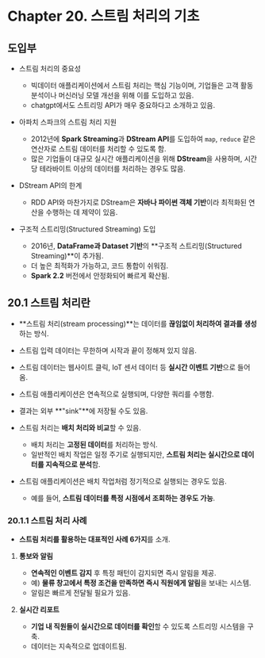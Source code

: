 # Chapter 20. 스트림 처리의 기초

## 도입부

- 스트림 처리의 중요성 
   - 빅데이터 애플리케이션에서 스트림 처리는 핵심 기능이며, 기업들은 고객 활동 분석이나 머신러닝 모델 개선을 위해 이를 도입하고 있음.
   - chatgpt에서도 스트리밍 API가 매우 중요하다고 소개하고 있음.

- 아파치 스파크의 스트림 처리 지원  
   - 2012년에 **Spark Streaming**과 **DStream API**를 도입하여 `map`, `reduce` 같은 연산자로 스트림 데이터를 처리할 수 있도록 함.  
   - 많은 기업들이 대규모 실시간 애플리케이션을 위해 **DStream**을 사용하며, 시간당 테라바이트 이상의 데이터를 처리하는 경우도 많음.  

- DStream API의 한계
   - RDD API와 마찬가지로 DStream은 **자바나 파이썬 객체 기반**이라 최적화된 연산을 수행하는 데 제약이 있음.  

- 구조적 스트리밍(Structured Streaming) 도입
   - 2016년, **DataFrame과 Dataset 기반**의 **구조적 스트리밍(Structured Streaming)**이 추가됨.  
   - 더 높은 최적화가 가능하고, 코드 통합이 쉬워짐.  
   - **Spark 2.2** 버전에서 안정화되어 빠르게 확산됨.  



## **20.1 스트림 처리란**
- **스트림 처리(stream processing)**는 데이터를 **끊임없이 처리하여 결과를 생성**하는 방식.  
- 스트림 입력 데이터는 무한하며 시작과 끝이 정해져 있지 않음.  
- 스트림 데이터는 웹사이트 클릭, IoT 센서 데이터 등 **실시간 이벤트 기반**으로 들어옴.  
- 스트림 애플리케이션은 연속적으로 실행되며, 다양한 쿼리를 수행함.  
- 결과는 외부 **"sink"**에 저장될 수도 있음.

- 스트림 처리는 **배치 처리와 비교**할 수 있음.  
  - 배치 처리는 **고정된 데이터**를 처리하는 방식.  
  - 일반적인 배치 작업은 일정 주기로 실행되지만, **스트림 처리는 실시간으로 데이터를 지속적으로 분석**함.  

- 스트림 애플리케이션은 배치 작업처럼 정기적으로 실행되는 경우도 있음.  
  - 예를 들어, **스트림 데이터를 특정 시점에서 조회하는 경우도 가능**.

### **20.1.1 스트림 처리 사례**
- **스트림 처리를 활용하는 대표적인 사례 6가지**를 소개.

1. **통보와 알림**  
   - **연속적인 이벤트 감지** 후 특정 패턴이 감지되면 즉시 알림을 제공.  
   - 예) **물류 창고에서 특정 조건을 만족하면 즉시 직원에게 알림**을 보내는 시스템.  
   - 알림은 빠르게 전달될 필요가 있음.

2. **실시간 리포트**  
   - **기업 내 직원들이 실시간으로 데이터를 확인**할 수 있도록 스트리밍 시스템을 구축.  
   - 데이터는 지속적으로 업데이트됨.  
